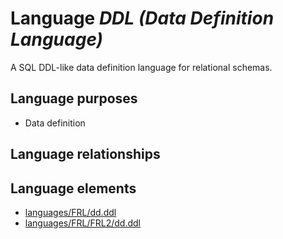 # Language _DDL (Data Definition Language)_
A SQL DDL-like data definition language for relational schemas.

## Language purposes
* Data definition

## Language relationships

## Language elements
* [languages/FRL/dd.ddl](https://github.com/softlang/yas/blob/master/languages/FRL/dd.ddl)
* [languages/FRL/FRL2/dd.ddl](https://github.com/softlang/yas/blob/master/languages/FRL/FRL2/dd.ddl)
